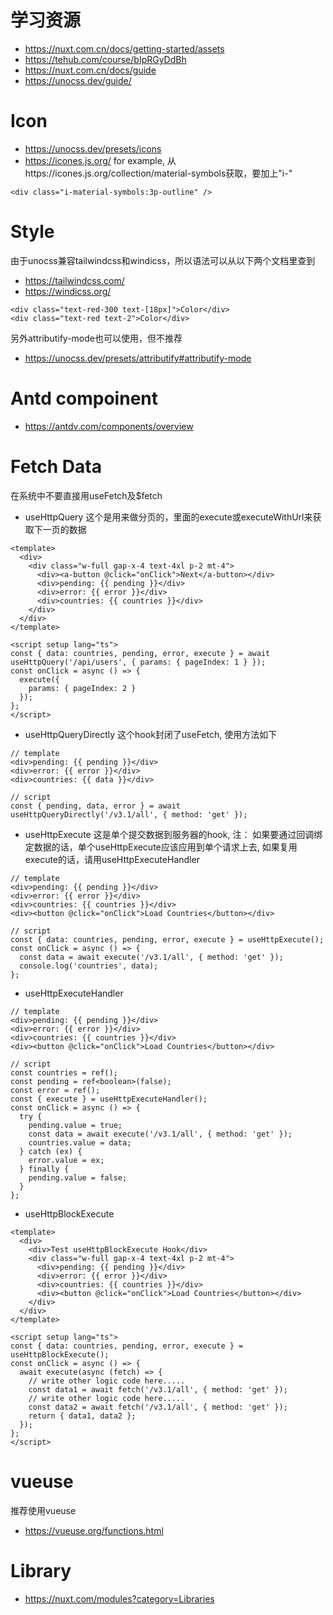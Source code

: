 # 学习资源

- https://nuxt.com.cn/docs/getting-started/assets
- https://tehub.com/course/bIpRGyDdBh
- https://nuxt.com.cn/docs/guide
- https://unocss.dev/guide/

# Icon

- https://unocss.dev/presets/icons
- https://icones.js.org/
  for example, 从https://icones.js.org/collection/material-symbols获取，要加上"i-"

```
<div class="i-material-symbols:3p-outline" />
```

# Style

由于unocss兼容tailwindcss和windicss，所以语法可以从以下两个文档里查到

- https://tailwindcss.com/
- https://windicss.org/

```
<div class="text-red-300 text-[18px]">Color</div>
<div class="text-red text-2">Color</div>
```

另外attributify-mode也可以使用，但不推荐

- https://unocss.dev/presets/attributify#attributify-mode

# Antd compoinent

- https://antdv.com/components/overview

# Fetch Data

在系统中不要直接用useFetch及$fetch

- useHttpQuery
  这个是用来做分页的，里面的execute或executeWithUrl来获取下一页的数据

```
<template>
  <div>
    <div class="w-full gap-x-4 text-4xl p-2 mt-4">
      <div><a-button @click="onClick">Next</a-button></div>
      <div>pending: {{ pending }}</div>
      <div>error: {{ error }}</div>
      <div>countries: {{ countries }}</div>
    </div>
  </div>
</template>

<script setup lang="ts">
const { data: countries, pending, error, execute } = await useHttpQuery('/api/users', { params: { pageIndex: 1 } });
const onClick = async () => {
  execute({
    params: { pageIndex: 2 } 
  });
};
</script>

```

- useHttpQueryDirectly
  这个hook封闭了useFetch, 使用方法如下

```
// template
<div>pending: {{ pending }}</div>
<div>error: {{ error }}</div>
<div>countries: {{ data }}</div>

// script
const { pending, data, error } = await useHttpQueryDirectly('/v3.1/all', { method: 'get' });
```

- useHttpExecute
  这是单个提交数据到服务器的hook, 注： 如果要通过回调绑定数据的话，单个useHttpExecute应该应用到单个请求上去, 如果复用execute的话，请用useHttpExecuteHandler

```
// template
<div>pending: {{ pending }}</div>
<div>error: {{ error }}</div>
<div>countries: {{ countries }}</div>
<div><button @click="onClick">Load Countries</button></div>

// script
const { data: countries, pending, error, execute } = useHttpExecute();
const onClick = async () => {
  const data = await execute('/v3.1/all', { method: 'get' });
  console.log('countries', data);
};
```

- useHttpExecuteHandler

```
// template
<div>pending: {{ pending }}</div>
<div>error: {{ error }}</div>
<div>countries: {{ countries }}</div>
<div><button @click="onClick">Load Countries</button></div>

// script
const countries = ref();
const pending = ref<boolean>(false);
const error = ref();
const { execute } = useHttpExecuteHandler();
const onClick = async () => {
  try {
    pending.value = true;
    const data = await execute('/v3.1/all', { method: 'get' });
    countries.value = data;
  } catch (ex) {
    error.value = ex;
  } finally {
    pending.value = false;
  }
};

```

- useHttpBlockExecute

```
<template>
  <div>
    <div>Test useHttpBlockExecute Hook</div>
    <div class="w-full gap-x-4 text-4xl p-2 mt-4">
      <div>pending: {{ pending }}</div>
      <div>error: {{ error }}</div>
      <div>countries: {{ countries }}</div>
      <div><button @click="onClick">Load Countries</button></div>
    </div>
  </div>
</template>

<script setup lang="ts">
const { data: countries, pending, error, execute } = useHttpBlockExecute();
const onClick = async () => {
  await execute(async (fetch) => {
    // write other logic code here.....
    const data1 = await fetch('/v3.1/all', { method: 'get' });
    // write other logic code here.....
    const data2 = await fetch('/v3.1/all', { method: 'get' });
    return { data1, data2 };
  });
};
</script>

```

# vueuse
推荐使用vueuse
- https://vueuse.org/functions.html

# Library
- https://nuxt.com/modules?category=Libraries